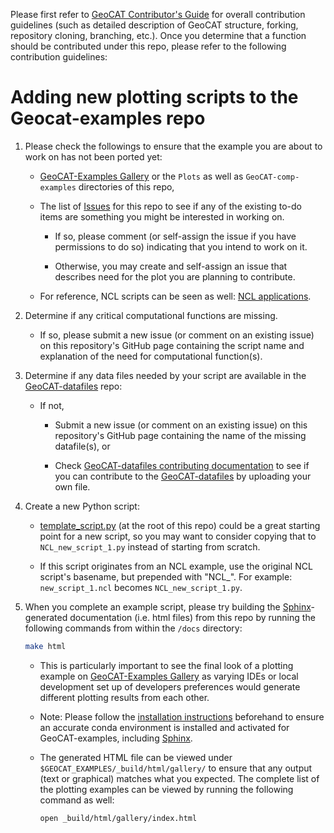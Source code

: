 Please first refer to [GeoCAT Contributor's Guide](https://geocat.ucar.edu/pages/contributing.html) for overall 
contribution guidelines (such as detailed description of GeoCAT structure, forking, repository cloning, 
branching, etc.). Once you determine that a function should be contributed under this repo, please refer to the 
following contribution guidelines:


# Adding new plotting scripts to the Geocat-examples repo

1. Please check the followings to ensure that the example you are about to work on has not been ported yet:
    
    - [GeoCAT-Examples Gallery](https://geocat-examples.readthedocs.io/en/latest/) or 
    the `Plots` as well as `GeoCAT-comp-examples` directories of this repo,
    
    - The list of [Issues](https://github.com/NCAR/GeoCAT-examples/issues) for this repo to see if any of 
    the existing to-do items are something you might be interested in working on. 
        
        - If so, please comment (or self-assign the issue if you have permissions to do so) indicating that 
        you intend to work on it.
        
        - Otherwise, you may create and self-assign an issue that describes need for the plot you are planning 
        to contribute.
    
    - For reference, NCL scripts can be seen as well: [NCL applications](http://ncl.ucar.edu/Applications/).

2. Determine if any critical computational functions are missing. 
    
    - If so, please submit a new issue (or comment on an existing issue) on this repository's GitHub page 
    containing the script name and explanation of the need for computational function(s).

3. Determine if any data files needed by your script are available in the 
[GeoCAT-datafiles](https://github.com/NCAR/GeoCAT-datafiles) repo:

    - If not,
    
        - Submit a new issue (or comment on an existing issue) on this repository's GitHub page containing 
        the name of the missing datafile(s), or
        
        - Check [GeoCAT-datafiles contributing documentation](https://github.com/NCAR/geocat-datafiles/blob/contribuotr_updates/CONTRIBUTING.md)
        to see if you can contribute to the [GeoCAT-datafiles](https://github.com/NCAR/geocat-datafiles) by 
        uploading your own file. 

4. Create a new Python script: 

    - [template_script.py](https://github.com/NCAR/GeoCAT-examples/blob/master/template_script.py) 
    (at the root of this repo) could be a great starting point for a new script, so you may want to 
    consider copying that to `NCL_new_script_1.py` instead of starting from scratch.
    
    - If this script originates from an NCL example, use the original NCL script's basename, 
     but prepended with "NCL_". For example: `new_script_1.ncl` becomes `NCL_new_script_1.py`.

5. When you complete an example script, please try building the 
[Sphinx](https://www.sphinx-doc.org/en/master/)-generated documentation (i.e. html files) 
from this repo by running the following commands from within the `/docs` directory:

   ```bash 
   make html
   ```
   
   - This is particularly important to see the final look of a plotting example on 
   [GeoCAT-Examples Gallery](https://geocat-examples.readthedocs.io) as varying IDEs or local development set up of 
   developers preferences would generate different plotting results from each other.
   
   - Note: Please follow the [installation instructions](https://github.com/NCAR/geocat-examples/INSTALLATION.md) 
   beforehand to ensure an accurate conda environment is installed and activated for GeoCAT-examples, including 
   [Sphinx](https://www.sphinx-doc.org/en/master/).
   
   - The generated HTML file can be viewed under `$GEOCAT_EXAMPLES/_build/html/gallery/` to ensure that 
   any output (text or graphical) matches what you expected. The complete list of the plotting examples can be 
   viewed by running the following command as well:
   
     ```bash
     open _build/html/gallery/index.html
     ```